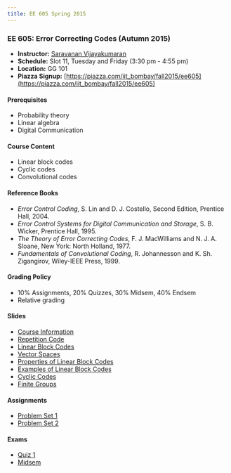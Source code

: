 ```yaml
---
title: EE 605 Spring 2015
---
```


### EE 605: Error Correcting Codes (Autumn 2015)
  - **Instructor:** [Saravanan Vijayakumaran](http://www.ee.iitb.ac.in/~sarva)
  - **Schedule:** Slot 11, Tuesday and Friday (3:30 pm - 4:55 pm)
  - **Location:** GG 101
  - **Piazza Signup:** [https://piazza.com/iit_bombay/fall2015/ee605](https://piazza.com/iit_bombay/fall2015/ee605)


#### Prerequisites

  - Probability theory
  - Linear algebra
  - Digital Communication


#### Course Content

  - Linear block codes
  - Cyclic codes
  - Convolutional codes


#### Reference Books

  - *Error Control Coding*, S. Lin and D. J. Costello, Second Edition, Prentice Hall, 2004.
  - *Error Control Systems for Digital Communication and Storage*, S. B. Wicker, Prentice Hall, 1995.
  - *The Theory of Error Correcting Codes*, F. J. MacWilliams and N. J. A. Sloane, New York: North Holland, 1977.
  - *Fundamentals of Convolutional Coding*, R. Johannesson and K. Sh. Zigangirov, Wiley-IEEE Press, 1999.


#### Grading Policy
  - 10% Assignments, 20% Quizzes, 30% Midsem, 40% Endsem
  - Relative grading

#### Slides
  - [Course Information](./2015/slides/Outline.pdf)
  - [Repetition Code](./2015/slides/RepetitionCode.pdf)
  - [Linear Block Codes](./2015/slides/LinearBlockCodes.pdf)
  - [Vector Spaces](./2015/slides/VectorSpaces.pdf)
  - [Properties of Linear Block Codes](./2015/slides/PropertiesOfLinearBlockCodes.pdf)
  - [Examples of Linear Block Codes](./2015/slides/ExamplesOfLinearBlockCodes.pdf)
  - [Cyclic Codes](./2015/slides/CyclicCodes.pdf)
  - [Finite Groups](./2015/slides/FiniteGroups.pdf)

#### Assignments
  - [Problem Set 1](./2015/assignments/problemset1.pdf)
  - [Problem Set 2](./2015/assignments/problemset2.pdf)

#### Exams
  - [Quiz 1](./2015/exams/quiz1.pdf)
  - [Midsem](./2015/exams/midsem.pdf)
